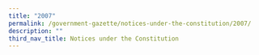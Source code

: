 ```yaml
---
title: "2007"
permalink: /government-gazette/notices-under-the-constitution/2007/
description: ""
third_nav_title: Notices under the Constitution
---
```

